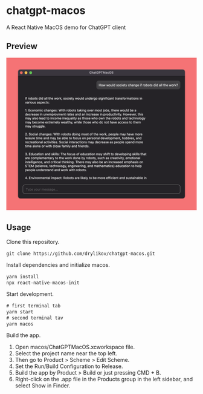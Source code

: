# chatgpt-macos

A React Native MacOS demo for ChatGPT client

## Preview

<img src="./preview/preview.png" alt="" width="600" />

## Usage

Clone this repository.

```
git clone https://github.com/drylikov/chatgpt-macos.git
```

Install dependencies and initialize macos.

```
yarn install
npx react-native-macos-init
```

Start development.

```
# first terminal tab
yarn start
# second terminal tav
yarn macos
```

Build the app.

1. Open macos/ChatGPTMacOS.xcworkspace file.
2. Select the project name near the top left.
3. Then go to Product > Scheme > Edit Scheme.
4. Set the Run/Build Configuration to Release.
5. Build the app by Product > Build or just pressing CMD + B.
6. Right-click on the .app file in the Products group in the left sidebar, and select Show in Finder.
